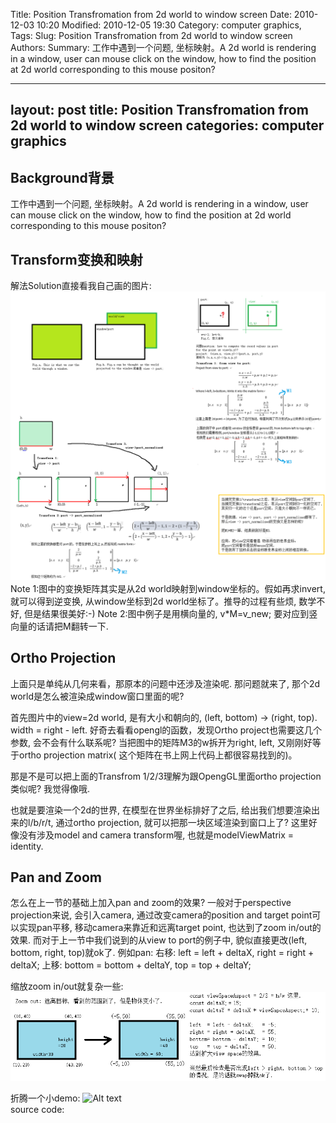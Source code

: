 Title: Position Transfromation from 2d world to window screen 
Date: 2010-12-03 10:20
Modified: 2010-12-05 19:30
Category: computer graphics, 
Tags: 
Slug: Position Transfromation from 2d world to window screen 
Authors: 
Summary: 工作中遇到一个问题, 坐标映射。A 2d world is rendering in a window, user can mouse click on the window, how to find the position at 2d world corresponding to this mouse positon?

--- 
layout: post 
title: Position Transfromation from 2d world to window screen 
categories: computer graphics  
---  

Background背景
---- 
工作中遇到一个问题, 坐标映射。A 2d world is rendering in a window, user can mouse click on the window, how to find the position at 2d world corresponding to this mouse positon?


Transform变换和映射
---- 
解法Solution直接看我自己画的图片: 
![Alt text](data/2014-06-20-ViewToPort.png "output")
Note 1:图中的变换矩阵其实是从2d world映射到window坐标的。假如再求invert, 就可以得到逆变换, 从window坐标到2d world坐标了。推导的过程有些烦, 数学不好, 但是结果很美好:-) 
Note 2:图中例子是用横向量的, v*M=v_new; 要对应到竖向量的话请把M翻转一下.

Ortho Projection
---- 
上面只是单纯从几何来看，那原本的问题中还涉及渲染呢. 那问题就来了, 那个2d world是怎么被渲染成window窗口里面的呢? 

首先图片中的view=2d world, 是有大小和朝向的, (left, bottom) -> (right, top). width = right - left. 
好奇去看看opengl的函数，发现Ortho project也需要这几个参数, 会不会有什么联系呢?
当把图中的矩阵M3的w拆开为right, left, 又刚刚好等于ortho projection matrix( 这个矩阵在书上网上代码上都很容易找到的)。

那是不是可以把上面的Transfrom 1/2/3理解为跟OpengGL里面ortho projection类似呢? 我觉得像哦.

也就是要渲染一个2d的世界, 在模型在世界坐标排好了之后, 给出我们想要渲染出来的l/b/r/t, 通过ortho projection, 就可以把那一块区域渲染到窗口上了? 这里好像没有涉及model and camera transform喔, 也就是modelViewMatrix = identity. 


Pan and Zoom 
---- 
怎么在上一节的基础上加入pan and zoom的效果? 一般对于perspective projection来说, 会引入camera, 通过改变camera的position and target point可以实现pan平移, 移动camera来靠近和远离target point, 也达到了zoom in/out的效果. 而对于上一节中我们说到的从view to port的例子中, 貌似直接更改(left, bottom, right, top)就ok了.
例如pan: 
右移: left = left + deltaX, right = right + deltaX;
上移: bottom = bottom + deltaY, top = top + deltaY;

缩放zoom in/out就复杂一些: 
![Alt text](data/2014-06-20-ortho_zoom.png "output")


折腾一个小demo: 
![Alt text](data/2014-06-20-transform_orthoProj.gif "output")      
source code:  
    
   